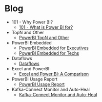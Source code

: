 # Blog

* 101 - Why Power BI?
    * [101 - What is Power BI for?](101/WhatIsPBIfor.md)
* TopN and Other
    * [PowerBI TopN and Other](TopNAndOther/TopNAndOther.md)
* PowerBI Embedded
    * [PowerBI Embedded for Executives](Embedded/Embedded-exec.md)
    * [PowerBI Embedded for Techs](Embedded/Embedded-tech-part1.md)
* Dataflows
    * [Dataflows](Dataflows/Dataflows.md)
* Excel and PowerBI
    * [Excel and Power BI: A Comparison](ExPbi/ExPbi.md)
* PowerBI Usage Report
    * [PowerBI Usage Report](PowerBIUsage/PowerBIUsageReport.md)
* Kafka-Connect Monitor and Auto-Heal
    * [Kafka-Connect Monitor and Auto-Heal](kafka-connect/monitorAndAutoheal.md)

